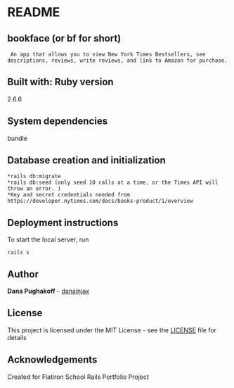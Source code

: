 # README

## bookface (or bf for short)

     An app that allows you to view New York Times Bestsellers, see descriptions, reviews, write reviews, and link to Amazon for purchase.

## Built with: Ruby version
2.6.6

## System dependencies
bundle


## Database creation and initialization
    *rails db:migrate
    *rails db:seed (only seed 10 calls at a time, or the Times API will throw an error. )
    *Key and secret credentials needed from https://developer.nytimes.com/docs/books-product/1/overview


## Deployment instructions
To start the local server, run
```
rails s
```

## Author
**Dana Pughakoff** - [danainjax](https://github.com/danainjax)

## License
This project is licensed under the MIT License - see the [LICENSE](LICENSE) file for details

## Acknowledgements
Created for Flatiron School Rails Portfolio Project


